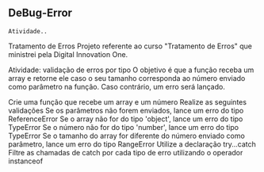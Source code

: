 ## DeBug-Error
    Atividade..
Tratamento de Erros
Projeto referente ao curso "Tratamento de Erros" que ministrei pela Digital Innovation One.

Atividade: validação de erros por tipo
O objetivo é que a função receba um array e retorne ele caso o seu tamanho corresponda ao número enviado como parâmetro na função. Caso contrário, um erro será lançado.

Crie uma função que recebe um array e um número
Realize as seguintes validações
Se os parâmetros não forem enviados, lance um erro do tipo ReferenceError
Se o array não for do tipo 'object', lance um erro do tipo TypeError
Se o número não for do tipo 'number', lance um erro do tipo TypeError
Se o tamanho do array for diferente do número enviado como parâmetro, lance um erro do tipo RangeError
Utilize a declaração try...catch
Filtre as chamadas de catch por cada tipo de erro utilizando o operador instanceof
